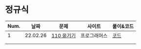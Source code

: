 # 정규식

| Num. | 날짜     | 문제                                                         | 사이트       | 풀이&코드                                                    |
| ---- | -------- | ------------------------------------------------------------ | ------------ | ------------------------------------------------------------ |
| 1    | 22.02.26 | [110 옮기기](https://programmers.co.kr/learn/courses/30/lessons/77886) | 프로그래머스 | [코드](./110_옮기기.go)|
|      |          |                                                              |              |                                                              |
|      |          |                                                              |              |                                                              |


